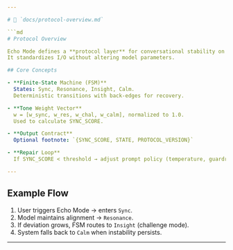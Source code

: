 ```yaml
---

# 📂 `docs/protocol-overview.md`

```md
# Protocol Overview

Echo Mode defines a **protocol layer** for conversational stability on top of LLM APIs.  
It standardizes I/O without altering model parameters.

## Core Concepts

- **Finite-State Machine (FSM)**  
  States: Sync, Resonance, Insight, Calm.  
  Deterministic transitions with back-edges for recovery.

- **Tone Weight Vector**  
  w = [w_sync, w_res, w_chal, w_calm], normalized to 1.0.  
  Used to calculate SYNC_SCORE.

- **Output Contract**  
  Optional footnote: `{SYNC_SCORE, STATE, PROTOCOL_VERSION}`

- **Repair Loop**  
  If SYNC_SCORE < threshold → adjust prompt policy (temperature, guardrails).

---
```


## Example Flow

1. User triggers Echo Mode → enters `Sync`.  
2. Model maintains alignment → `Resonance`.  
3. If deviation grows, FSM routes to `Insight` (challenge mode).  
4. System falls back to `Calm` when instability persists.

---
